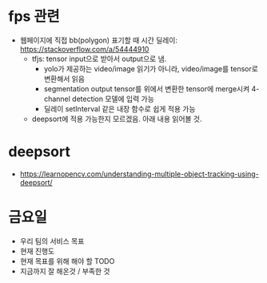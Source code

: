 # fps 관련
- 웹페이지에 직접 bb(polygon) 표기할 때 시간 딜레이: https://stackoverflow.com/a/54444910
    - tfjs: tensor input으로 받아서 output으로 냄.
        - yolo가 제공하는 video/image 읽기가 아니라, video/image를 tensor로 변환해서 읽음
        - segmentation output tensor를 위에서 변환한 tensor에 merge시켜 4-channel detection 모델에 입력 가능
        - 딜레이 setInterval 같은 내장 함수로 쉽게 적용 가능
    - deepsort에 적용 가능한지 모르겠음. 아래 내용 읽어볼 것.
# deepsort
- https://learnopencv.com/understanding-multiple-object-tracking-using-deepsort/

# 금요일
- 우리 팀의 서비스 목표
- 현재 진행도
- 현재 목표를 위해 해야 할 TODO 
- 지금까지 잘 해온것 / 부족한 것